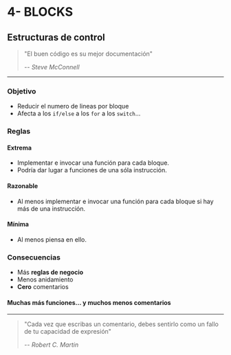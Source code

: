 # 4- BLOCKS

## Estructuras de control

> "El buen código es su mejor documentación"
>
> -- _Steve McConnell_

---

### Objetivo

- Reducir el numero de lineas por bloque
- Afecta a los `if/else` a los `for` a los `switch`...

### Reglas

#### Extrema

- Implementar e invocar una función para cada bloque.
- Podría dar lugar a funciones de una sóla instrucción.

#### Razonable

- Al menos implementar e invocar una función para cada bloque si hay más de una instrucción.

#### Mínima

- Al menos piensa en ello.

### Consecuencias

- Más **reglas de negocio**
- Menos anidamiento
- **Cero** comentarios

#### Muchas más funciones... y muchos menos comentarios

---

> "Cada vez que escribas un comentario, debes sentirlo como un fallo de tu capacidad de expresión"
>
> -- _Robert C. Martin_
